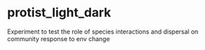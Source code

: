 # protist_light_dark
Experiment to test the role of species interactions and dispersal on community response to env change
